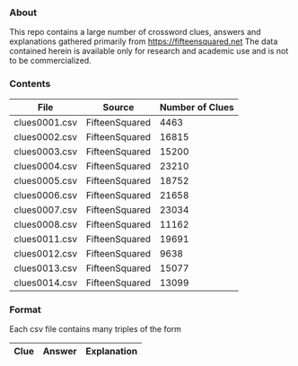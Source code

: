 ### About
This repo contains a large number of crossword clues, answers and explanations gathered primarily from https://fifteensquared.net
The data contained herein is available only for research and academic use and is not to be commercialized.

### Contents

|File|Source|Number of Clues|
|-|-|-|
clues0001.csv|FifteenSquared| 4463|
clues0002.csv|FifteenSquared|16815|
clues0003.csv|FifteenSquared|15200|
clues0004.csv|FifteenSquared|23210|
clues0005.csv|FifteenSquared|18752|
clues0006.csv|FifteenSquared|21658|
clues0007.csv|FifteenSquared|23034|
clues0008.csv|FifteenSquared|11162|
clues0011.csv|FifteenSquared|19691|
clues0012.csv|FifteenSquared| 9638|
clues0013.csv|FifteenSquared|15077|
clues0014.csv|FifteenSquared|13099|

### Format
Each csv file contains many triples of the form

|Clue|Answer|Explanation|
|-|-|-|
